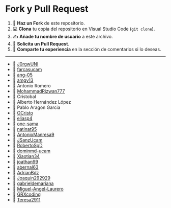 # Fork y Pull Request
1. 🍴 **Haz un Fork** de este repositorio.
2. 💻 **Clona** tu copia del repositorio en Visual Studio Code (`git clone`).
3. ✍️ **Añade tu nombre de usuario** a este archivo.
4. 🚀 **Solicita un Pull Request**.
5. 📢 **Comparte tu experiencia** en la sección de comentarios si lo deseas.
---

- 👤 [J0rgwUNI](https://github.com/J0rgwUNI)
- 👤 [farcasucam](https://github.com/farcasucam)
- 👤 [ang-05](https://github.com/ang-05)
- 👤 [amgv13](https://github.com/amgv13)
- 👤 Antonio Romero
- 👤 [MohammadRizwan777](https://github.com/MohammadRizwan777)
- 👤 Cristobal
- 👤 Alberto Hernández López
- 👤 Pablo Aragon Garcia
- 👤 [OCristo](https://github.com/OCristo)
- 👤 [eliasp4](https://github.com/eliasp4)
- 👤 [one-sama](https://github.com/one-sama)
- 👤 [natinat95](https://github.com/natinat95)
- 👤 [AntonioManresa9](https://github.com/AntonioManresa9)
- 👤 [JSanzUcam](https://github.com/JSanzUcam)
- 👤 [RobertoSgD](https://github.com/RobertoSgD)
- 👤 [dominmd-ucam](https://github.com/dominmd-ucam)
- 👤 [Xiaotian34](https://github.com/Xiaotian34)
- 👤 [joathan99](https://github.com/joathan99)
- 👤 [abernal63](https://github.com/abernal63)
- 👤 [AdrianBdz](https://github.com/AdrianBdz)
- 👤 [Joaquin292929](https://github.com/Joaquin292929)
- 👤 [gabrieldemariana](https://github.com/gabrieldemariana)
- 👤 [Miguel-Angel-Laurero](https://github.com/Miguel-Angel-Laurero)
- 👤 [GRXcoding](https://github.com/GRXcoding)
- 👤 [Teresa2911](https://github.com/Teresa2911)

